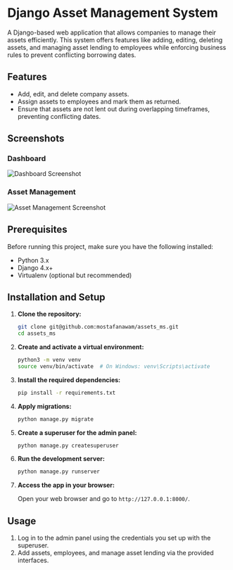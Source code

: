 # Django Asset Management System

A Django-based web application that allows companies to manage their assets efficiently. This system offers features like adding, editing, deleting assets, and managing asset lending to employees while enforcing business rules to prevent conflicting borrowing dates.

## Features
- Add, edit, and delete company assets.
- Assign assets to employees and mark them as returned.
- Ensure that assets are not lent out during overlapping timeframes, preventing conflicting dates.

## Screenshots

### Dashboard
![Dashboard Screenshot](assets_ms/screenshots/main.png)

### Asset Management
![Asset Management Screenshot](path/to/screenshot2.png)

## Prerequisites

Before running this project, make sure you have the following installed:
- Python 3.x
- Django 4.x+
- Virtualenv (optional but recommended)

## Installation and Setup

1. **Clone the repository:**

    ```bash
    git clone git@github.com:mostafanawam/assets_ms.git
    cd assets_ms
    ```

2. **Create and activate a virtual environment:**

    ```bash
    python3 -m venv venv
    source venv/bin/activate  # On Windows: venv\Scripts\activate
    ```

3. **Install the required dependencies:**

    ```bash
    pip install -r requirements.txt
    ```


4. **Apply migrations:**

    ```bash
    python manage.py migrate
    ```

5. **Create a superuser for the admin panel:**

    ```bash
    python manage.py createsuperuser
    ```

6. **Run the development server:**

    ```bash
    python manage.py runserver
    ```

7. **Access the app in your browser:**

    Open your web browser and go to `http://127.0.0.1:8000/`.

## Usage

1. Log in to the admin panel using the credentials you set up with the superuser.
2. Add assets, employees, and manage asset lending via the provided interfaces.

<!-- ## Environment Variables

For sensitive settings (like database passwords or secret keys), use a `.env` file in the project root. You can copy the `.env.example` file and update it:

```bash
cp .env.example .env -->
